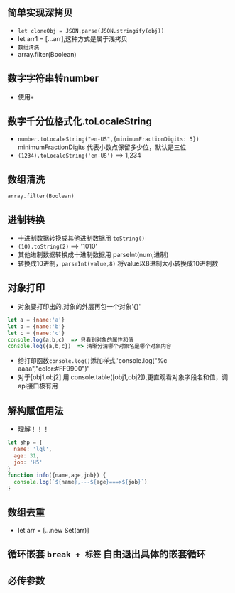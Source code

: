 ## 简单实现深拷贝
- `let cloneObj = JSON.parse(JSON.stringify(obj))`
- let arr1 = [...arr],这种方式是属于浅拷贝
- `数组清洗`
- array.filter(Boolean)
## 数字字符串转number
- 使用`+`
## 数字千分位格式化.toLocaleString
- `number.toLocaleString("en-US",{minimumFractionDigits: 5})` minimumFractionDigits 代表小数点保留多少位，默认是三位
- `(1234).toLocaleString('en-US')` ==> 1,234
## 数组清洗
`array.filter(Boolean)`
## 进制转换
- 十进制数据转换成其他进制数据用 `toString()`  
- `(10).toString(2)` ==> '1010'
- 其他进制数据转换成十进制数据用 parseInt(num,进制)
- 转换成10进制，`parseInt(value,8)` 将value以8进制大小转换成10进制数
## 对象打印
- 对象要打印出的,对象的外层再包一个对象'{}'
```js
let a = {name:'a'}
let b = {name:'b'}
let c = {name:'c'}
console.log(a,b,c)  => 只看到对象的属性和值
console.log({a,b,c})  => 清晰分清哪个对象名是哪个对象内容
```
- 给打印函数`console.log()`添加样式,'console.log("%c aaaa","color:#FF9900")'
- 对于[obj1,obj2] 用 console.table([obj1,obj2]),更直观看对象字段名和值，调api接口极有用
##  解构赋值用法
- 理解！！！
```js
let shp = {
  name: 'lql',
  age: 31,
  job: 'H5'
}
function info({name,age,job}) {
  console.log(`${name},---${age}===>${job}`)
}
```
## 数组去重
- let arr = [...new Set(arr)]

## 循环嵌套 `break + 标签` 自由退出具体的嵌套循环
## 必传参数
## 